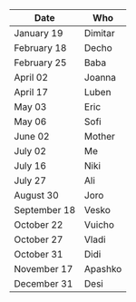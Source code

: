| Date | Who |
| -------------- | --------------- |
| January 19 | Dimitar |
| February 18 | Decho |
| February 25 | Baba |
| April 02 | Joanna |
| April 17 | Luben |
| May 03 | Eric |
| May 06 | Sofi |
| June 02 | Mother |
| July 02 | Me |
| July 16 | Niki |
| July 27 | Ali |
| August 30 | Joro |
| September 18 | Vesko |
| October 22 | Vuicho |
| October 27 | Vladi |
| October 31 | Didi |
| November 17 | Apashko |
| December 31 | Desi |
